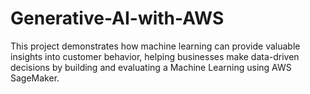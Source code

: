 # Generative-AI-with-AWS
This project demonstrates how machine learning can provide valuable insights into customer behavior, helping businesses make data-driven decisions by building and evaluating a Machine Learning using AWS SageMaker.
